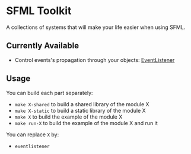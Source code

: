 # SFML Toolkit

A collections of systems that will make your life easier when using SFML.

## Currently Available

- Control events's propagation through your objects: [EventListener](https://github.com/Hazurl/SFML-Toolkit/blob/master/doc/Events/EventListener.md)

## Usage

You can build each part separately:
- `make X-shared` to build a shared library of the module X
- `make X-static` to build a static library of the module X
- `make X` to build the example of the module X
- `make run-X` to build the example of the module X and run it

You can replace `X` by:
- `eventlistener`
